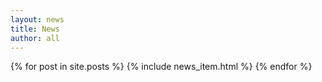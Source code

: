 ```yaml
---
layout: news
title: News
author: all
---
```


{% for post in site.posts %}
  {% include news_item.html %}
{% endfor %}
